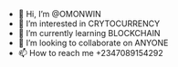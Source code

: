 - 👋 Hi, I’m @OMONWIN
- 👀 I’m interested in CRYTOCURRENCY
- 🌱 I’m currently learning BLOCKCHAIN
- 💞️ I’m looking to collaborate on ANYONE
- 📫 How to reach me +2347089154292

<!---
OMONWIN/OMONWIN is a ✨ Creative DISGNER/DIRECTOR ✨ repository because its `README.md` (this file) appears on your GitHub profile.
You can click the Preview link to take a look at your changes.
--->
